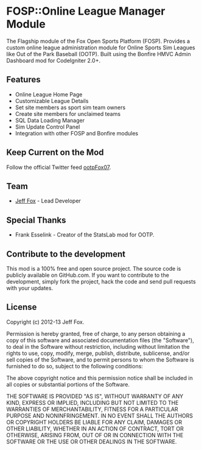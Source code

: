 # FOSP::Online League Manager Module

The Flagship module of the Fox Open Sports Platform (FOSP). Provides a custom online league administration module for Online Sports Sim Leagues like Out of the Park Baseball (OOTP). Built using the Bonfire HMVC Admin Dashboard mod for CodeIgniter 2.0+. 

## Features

- Online League Home Page
- Customizable League Details
- Set site members as sport sim team owners
- Create site members for unclaimed teams
- SQL Data Loading Manager
- Sim Update Control Panel
- Integration with other FOSP and Bonfire modules

## Keep Current on the Mod

Follow the official Twitter feed [ootpFox07](http://twitter.com/#!/ootpFox07).
  
## Team

- [Jeff Fox](http://www.aeoliandigital.com/) - Lead Developer

## Special Thanks

- Frank Esselink - Creator of the StatsLab mod for OOTP.

## Contribute to the development

This mod is a 100% free and open source project. The source code is publicly available on GitHub.com. If you want to contribute to the development, simply fork the project, hack the code and send pull requests with your updates.

## License

Copyright (c) 2012-13 Jeff Fox.

Permission is hereby granted, free of charge, to any person obtaining a copy
of this software and associated documentation files (the "Software"), to deal
in the Software without restriction, including without limitation the rights
to use, copy, modify, merge, publish, distribute, sublicense, and/or sell
copies of the Software, and to permit persons to whom the Software is
furnished to do so, subject to the following conditions:

The above copyright notice and this permission notice shall be included in
all copies or substantial portions of the Software.

THE SOFTWARE IS PROVIDED "AS IS", WITHOUT WARRANTY OF ANY KIND, EXPRESS OR
IMPLIED, INCLUDING BUT NOT LIMITED TO THE WARRANTIES OF MERCHANTABILITY,
FITNESS FOR A PARTICULAR PURPOSE AND NONINFRINGEMENT. IN NO EVENT SHALL THE
AUTHORS OR COPYRIGHT HOLDERS BE LIABLE FOR ANY CLAIM, DAMAGES OR OTHER
LIABILITY, WHETHER IN AN ACTION OF CONTRACT, TORT OR OTHERWISE, ARISING FROM,
OUT OF OR IN CONNECTION WITH THE SOFTWARE OR THE USE OR OTHER DEALINGS IN
THE SOFTWARE.
